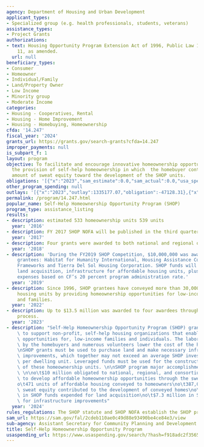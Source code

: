```yaml
---
agency: Department of Housing and Urban Development
applicant_types:
- Specialized group (e.g. health professionals, students, veterans)
assistance_types:
- Project Grants
authorizations:
- text: Housing Opportunity Program Extension Act of 1996, Public Law 104-120 Section
    11, as amended.
  url: null
beneficiary_types:
- Consumer
- Homeowner
- Individual/Family
- Land/Property Owner
- Low Income
- Minority group
- Moderate Income
categories:
- Housing - Cooperatives, Rental
- Housing - Home Improvement
- Housing - Homebuying, Homeownership
cfda: '14.247'
fiscal_year: '2024'
grants_url: https://grants.gov/search-grants?cfda=14.247
improper_payments: null
is_subpart_f: 1
layout: program
objective: To facilitate and encourage innovative homeownership opportunities through
  the provision of self-help homeownership in which  the homebuyer contributes a significant
  amount of sweat equity toward the development of the SHOP units.
obligations: '[{"x":"2023","sam_estimate":0.0,"sam_actual":0.0,"usa_spending_actual":-47128.31},{"x":"2024","sam_estimate":0.0,"sam_actual":26000000.0,"usa_spending_actual":26000000.0},{"x":"2025","sam_estimate":0.0,"sam_actual":0.0,"usa_spending_actual":-75869.84}]'
other_program_spending: null
outlays: '[{"x":"2023","outlay":1335177.07,"obligation":-47128.31},{"x":"2024","outlay":5462647.94,"obligation":26000000.0},{"x":"2025","outlay":0.0,"obligation":0.0}]'
permalink: /program/14.247.html
popular_name: Self-Help Homeownership Opportunity Program (SHOP)
program_type: assistance_listing
results:
- description: estimated 533 homeownership units 539 units
  year: '2016'
- description: FY 2017 SHOP NOFA will be published in the third quarter of FY2017.
  year: '2017'
- description: Four grants were awarded to both national and regional organizations.
  year: '2018'
- description: 'During the FY2019 SHOP Competition, $10,000,000 was awarded to four
    grantees: Habitat for Humanity International, Housing Assistance Council; Community
    Frameworks and Tierra Del Sol Housing Corporation. SHOP funds will be used  for
    land acquisition, infrastructure for affordable housing units, plus administrative
    expenses based on CF’s 20 percent program administration rate.'
  year: '2019'
- description: Since 1996, SHOP grantees have conveyed more than 30,000 affordable
    housing units by providing homeownership opportunities for low-income individuals
    and families.
  year: '2022'
- description: Up to $13.5 million was awarded to four awardees through the NOFO competitive
    process.
  year: '2023'
- description: "Self-Help Homeownership Opportunity Program (SHOP) grants are awarded\
    \ to support non-profit, self-help housing organizations that enable homeownership\
    \ opportunities for, low-income families and individuals. The labor contributed\
    \ by the homebuyers and numerous volunteers lower the cost of the housing development.\n\
    \nSHOP grants must be used to purchase land and make necessary infrastructure\
    \ improvements, which together may not exceed an average SHOP investment of $25,000\
    \ per dwelling unit. Leveraged funds must be used for the construction or rehabilitation\
    \ of these homeownership units. \n\nSHOP program major accomplishments for FY2024:\
    \ \n\no\t$10 million obligated to national, regional, and consortium grantees\
    \ to develop affordable homeownership opportunities through the sweat equity model.\n\
    o\t471 units of affordable housing conveyed to homeowners\no\t387,000 hours of\
    \ sweat equity contributed to the development of conveyed homes\no\t$6.6 million\
    \ in SHOP funds expended for land acquisition\no\t$7.3 million in SHOP funds expended\
    \ for infrastructure improvements"
  year: '2024'
rules_regulations: The SHOP statute and SHOP NOFA establish the SHOP program requirements.
sam_url: https://sam.gov/fal/2cdeb110ae0c49d88e93490be4ce84e3/view
sub-agency: Assistant Secretary for Community Planning and Development
title: Self-Help Homeownership Opportunity Program
usaspending_url: https://www.usaspending.gov/search/?hash=f918adc2f356539017443d00c4b2c16d
---
```

